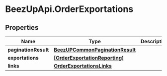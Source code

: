# BeezUpApi.OrderExportations

## Properties
Name | Type | Description | Notes
------------ | ------------- | ------------- | -------------
**paginationResult** | [**BeezUPCommonPaginationResult**](BeezUPCommonPaginationResult.md) |  | [optional] 
**exportations** | [**[OrderExportationReporting]**](OrderExportationReporting.md) |  | 
**links** | [**OrderExportationsLinks**](OrderExportationsLinks.md) |  | 


